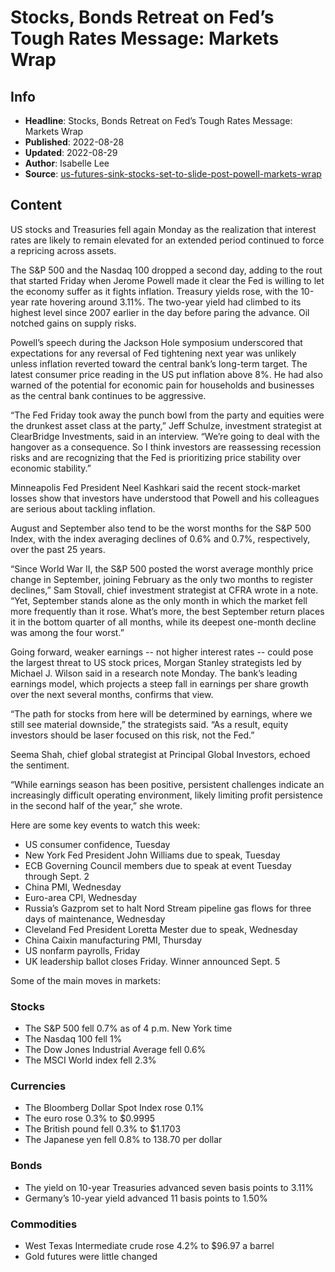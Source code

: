 # Stocks, Bonds Retreat on Fed’s Tough Rates Message: Markets Wrap

## Info

*   **Headline**: Stocks, Bonds Retreat on Fed’s Tough Rates Message: Markets Wrap
*   **Published**: 2022-08-28
*   **Updated**: 2022-08-29
*   **Author**: Isabelle Lee
*   **Source**: [us-futures-sink-stocks-set-to-slide-post-powell-markets-wrap](https://www.bloomberg.com/news/articles/2022-08-28/us-futures-sink-stocks-set-to-slide-post-powell-markets-wrap)
## Content




US stocks and Treasuries fell again Monday as the realization that interest rates are likely to remain elevated for an extended period continued to force a repricing across assets.

The S&P 500 and the Nasdaq 100 dropped a second day, adding to the rout that started Friday when Jerome Powell made it clear the Fed is willing to let the economy suffer as it fights inflation. Treasury yields rose, with the 10-year rate hovering around 3.11%. The two-year yield had climbed to its highest level since 2007 earlier in the day before paring the advance. Oil notched gains on supply risks.

Powell’s speech during the Jackson Hole symposium underscored that expectations for any reversal of Fed tightening next year was unlikely unless inflation reverted toward the central bank’s long-term target. The latest consumer price reading in the US put inflation above 8%. He had also warned of the potential for economic pain for households and businesses as the central bank continues to be aggressive.

“The Fed Friday took away the punch bowl from the party and equities were the drunkest asset class at the party,” Jeff Schulze, investment strategist at ClearBridge Investments, said in an interview. “We’re going to deal with the hangover as a consequence. So I think investors are reassessing recession risks and are recognizing that the Fed is prioritizing price stability over economic stability.”

Minneapolis Fed President Neel Kashkari said the recent stock-market losses show that investors have understood that Powell and his colleagues are serious about tackling inflation.

August and September also tend to be the worst months for the S&P 500 Index, with the index averaging declines of 0.6% and 0.7%, respectively, over the past 25 years.

“Since World War II, the S&P 500 posted the worst average monthly price change in September, joining February as the only two months to register declines,” Sam Stovall, chief investment strategist at CFRA wrote in a note. “Yet, September stands alone as the only month in which the market fell more frequently than it rose. What’s more, the best September return places it in the bottom quarter of all months, while its deepest one-month decline was among the four worst.”

Going forward, weaker earnings -- not higher interest rates -- could pose the largest threat to US stock prices, Morgan Stanley strategists led by Michael J. Wilson said in a research note Monday. The bank’s leading earnings model, which projects a steep fall in earnings per share growth over the next several months, confirms that view.

“The path for stocks from here will be determined by earnings, where we still see material downside,” the strategists said. “As a result, equity investors should be laser focused on this risk, not the Fed.”

Seema Shah, chief global strategist at Principal Global Investors, echoed the sentiment.

“While earnings season has been positive, persistent challenges indicate an increasingly difficult operating environment, likely limiting profit persistence in the second half of the year,” she wrote.

Here are some key events to watch this week:

*   US consumer confidence, Tuesday
*   New York Fed President John Williams due to speak, Tuesday
*   ECB Governing Council members due to speak at event Tuesday through Sept. 2
*   China PMI, Wednesday
*   Euro-area CPI, Wednesday
*   Russia’s Gazprom set to halt Nord Stream pipeline gas flows for three days of maintenance, Wednesday
*   Cleveland Fed President Loretta Mester due to speak, Wednesday
*   China Caixin manufacturing PMI, Thursday
*   US nonfarm payrolls, Friday
*   UK leadership ballot closes Friday. Winner announced Sept. 5

Some of the main moves in markets:

### Stocks

*   The S&P 500 fell 0.7% as of 4 p.m. New York time
*   The Nasdaq 100 fell 1%
*   The Dow Jones Industrial Average fell 0.6%
*   The MSCI World index fell 2.3%

### Currencies

*   The Bloomberg Dollar Spot Index rose 0.1%
*   The euro rose 0.3% to $0.9995
*   The British pound fell 0.3% to $1.1703
*   The Japanese yen fell 0.8% to 138.70 per dollar

### Bonds

*   The yield on 10-year Treasuries advanced seven basis points to 3.11%
*   Germany’s 10-year yield advanced 11 basis points to 1.50%

### Commodities

*   West Texas Intermediate crude rose 4.2% to $96.97 a barrel
*   Gold futures were little changed